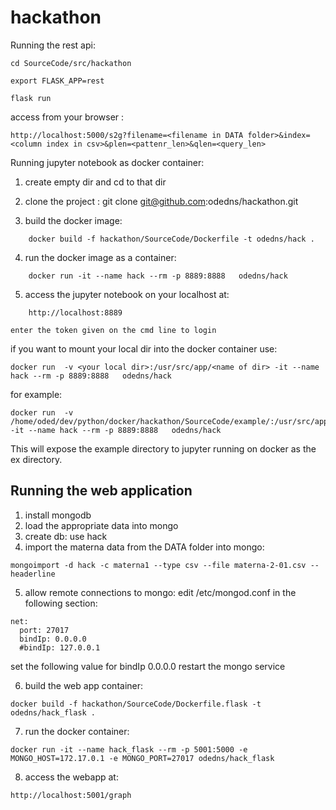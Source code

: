 # hackathon

Running the rest api:
```
cd SourceCode/src/hackathon

export FLASK_APP=rest

flask run
```
access from your browser :
```
http://localhost:5000/s2g?filename=<filename in DATA folder>&index=<column index in csv>&plen=<pattenr_len>&qlen=<query_len>
```
  
Running jupyter notebook as docker container:
1. create empty dir and cd to that dir
 
2. clone the project :
	git clone git@github.com:odedns/hackathon.git
3. build the docker image:
```
	docker build -f hackathon/SourceCode/Dockerfile -t odedns/hack .
```
4. run the docker image as a container:
```
	docker run -it --name hack --rm -p 8889:8888   odedns/hack 
```
5. access the jupyter notebook on your localhost at:
```
	http://localhost:8889
```
	enter the token given on the cmd line to login
	

if you want to mount your local dir into the docker container use:
```
docker run  -v <your local dir>:/usr/src/app/<name of dir> -it --name hack --rm -p 8889:8888   odedns/hack 
```
for example:
```
docker run  -v /home/oded/dev/python/docker/hackathon/SourceCode/example/:/usr/src/app/ex -it --name hack --rm -p 8889:8888   odedns/hack 
```

This will expose the example directory to jupyter running on docker as the ex directory.


Running the web application
---------------------------
1. install mongodb
2. load the appropriate data into mongo
3. create db:
 use hack
4. import the materna data from the DATA folder into mongo:
```
mongoimport -d hack -c materna1 --type csv --file materna-2-01.csv --headerline
```

5. allow remote connections to mongo:
edit /etc/mongod.conf in the following section:
```
net:
  port: 27017
  bindIp: 0.0.0.0
  #bindIp: 127.0.0.1
```
set the following value for bindIp 0.0.0.0
restart the mongo service


6. build the web app container:
```
docker build -f hackathon/SourceCode/Dockerfile.flask -t odedns/hack_flask .
```
7. run the docker container:
```
docker run -it --name hack_flask --rm -p 5001:5000 -e MONGO_HOST=172.17.0.1 -e MONGO_PORT=27017 odedns/hack_flask 
```
8. access the webapp at:

```
http://localhost:5001/graph
```

